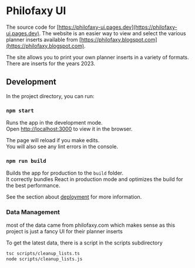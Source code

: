 # Philofaxy UI

The source code for [https://philofaxy-ui.pages.dev](https://philofaxy-ui.pages.dev). The website is an easier way to view and select the various planner inserts available from [https://philofaxy.blogspot.com](https://philofaxy.blogspot.com).

The site allows you to print your own planner inserts in a variety of formats. There are inserts for the years 2023.

## Development

In the project directory, you can run:

### `npm start`

Runs the app in the development mode.\
Open [http://localhost:3000](http://localhost:3000) to view it in the browser.

The page will reload if you make edits.\
You will also see any lint errors in the console.

### `npm run build`

Builds the app for production to the `build` folder.\
It correctly bundles React in production mode and optimizes the build for the best performance.

See the section about [deployment](https://facebook.github.io/create-react-app/docs/deployment) for more information.

### Data Management

most of the data came from philofaxy.com which makes sense as this project is just a fancy UI for their planner inserts

To get the latest data, there is a script in the scripts subdirectory

```bash
tsc scripts/cleanup_lists.ts
node scripts/cleanup_lists.js
```
